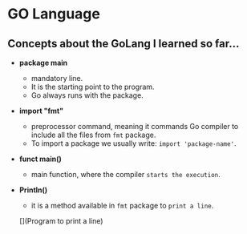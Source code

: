 # GO Language
Concepts about the GoLang I learned so far...
---

- **package main**
  - mandatory line.
  - It is the starting point to the program.
  - Go always runs with the package.

- **import "fmt"**
  - preprocessor command, meaning it commands Go compiler to include all the files from `fmt` package.
  - To import a package we usually write: `import 'package-name'`.

- **funct main()**
  - main function, where the compiler `starts the execution`.

- **Println()**
  - it is a method available in `fmt` package to `print a line`.
 
  [](Program to print a line)
